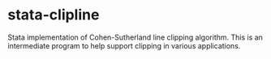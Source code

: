 # stata-clipline
Stata implementation of Cohen-Sutherland line clipping algorithm. This is an intermediate program to help support clipping in various applications. 
